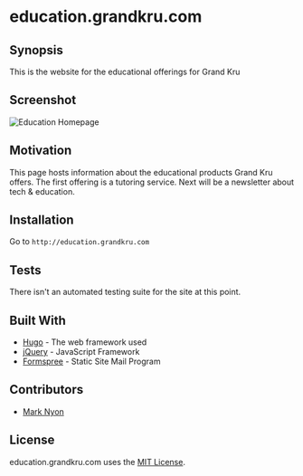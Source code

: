 # education.grandkru.com

## Synopsis

This is the website for the educational offerings for Grand Kru

## Screenshot

![Education Homepage](https://raw.githubusercontent.com/trystant/education.grandkru.com/master/images/screenshot_1.png "Education")

## Motivation

This page hosts information about the educational products Grand Kru offers. 
The first offering is a tutoring service. Next will be a newsletter about tech
& education.

## Installation

Go to `http://education.grandkru.com`

## Tests

There isn't an automated testing suite for the site at this point.

## Built With

* [Hugo](https://gohugo.io/) - The web framework used
* [jQuery](https://jquery.com/) - JavaScript Framework
* [Formspree](https://formspree.io) - Static Site Mail Program

## Contributors

* [Mark Nyon](https://github.com/trystant)

## License

education.grandkru.com uses the [MIT License](LICENSE.txt).
